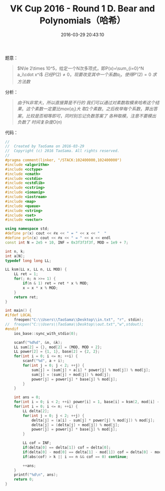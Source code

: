 ﻿---
title: VK Cup 2016 - Round 1 D. Bear and Polynomials（哈希）
categories:
  - 技巧
  - 哈希
  - 
tags:
  - 哈希
  - 
date: 2016-03-29 20:43:10
toc: 
---
题意：
>$N\le 2\times 10^5，给定一个N次多项式，即P(x)=\sum_{i=0}^N a_i\cdot x^i$
$已经P(2)\neq 0，现要改变其中一个系数a_i，使得P'(2)=0$
$求方法数$

<!-- more -->

分析：
>$由于N非常大，所以直接算是不行的$
$我们可以通过对素数取模来哈希这个结果，这个素数一定要比max\{a_i\}大$
$取2个素数，之后枚举每个系数，算出答案，比较是否相等即可，同时别忘记负数答案了$
$各种取模，注意不要模出负数了$
$时间复杂度O(n)$

代码：
```cpp
//
//  Created by TaoSama on 2016-03-29
//  Copyright (c) 2016 TaoSama. All rights reserved.
//
#pragma comment(linker, "/STACK:102400000,102400000")
#include <algorithm>
#include <cctype>
#include <cmath>
#include <cstdio>
#include <cstdlib>
#include <cstring>
#include <iomanip>
#include <iostream>
#include <map>
#include <queue>
#include <string>
#include <set>
#include <vector>

using namespace std;
#define pr(x) cout << #x << " = " << x << "  "
#define prln(x) cout << #x << " = " << x << endl
const int N = 2e5 + 10, INF = 0x3f3f3f3f, MOD = 1e9 + 7;

int n, k;
int a[N];
typedef long long LL;

LL ksm(LL x, LL n, LL MOD) {
    LL ret = 1;
    for(; n; n >>= 1) {
        if(n & 1) ret = ret * x % MOD;
        x = x * x % MOD;
    }
    return ret;
}

int main() {
#ifdef LOCAL
    freopen("C:\\Users\\TaoSama\\Desktop\\in.txt", "r", stdin);
//  freopen("C:\\Users\\TaoSama\\Desktop\\out.txt","w",stdout);
#endif
    ios_base::sync_with_stdio(0);

    scanf("%d%d", &n, &k);
    LL sum[2] = {}, mod[2] = {MOD, MOD + 2};
    LL power[2] = {1, 1}, base[2] = {2, 2};
    for(int i = 0; i <= n; ++i) {
        scanf("%d", a + i);
        for(int j = 0; j < 2; ++j) {
            sum[j] = (sum[j] + a[i] * power[j] % mod[j]) % mod[j];
            sum[j] = (sum[j] + mod[j]) % mod[j];
            power[j] = power[j] * base[j] % mod[j];
        }
    }

    int ans = 0;
    for(int i = 0; i < 2; ++i) power[i] = 1, base[i] = ksm(2, mod[i] - 2, mod[i]);
    for(int i = 0; i <= n; ++i) {
        LL delta[2];
        for(int j = 0; j < 2; ++j) {
            delta[j] = (a[i] - sum[j] * power[j] % mod[j]) % mod[j];
            delta[j] = (delta[j] + mod[j]) % mod[j];
            power[j] = power[j] * base[j] % mod[j];
        }

        LL cof = INF;
        if(delta[0] == delta[1]) cof = delta[0];
        if(delta[0] - mod[0] == delta[1] - mod[1]) cof = delta[0] - mod[0];
        if(abs(cof) > k || i == n && cof == 0) continue;

        ++ans;
    }
    printf("%d\n", ans);
    return 0;
}

```